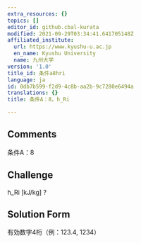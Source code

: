 ```yaml
---
extra_resources: {}
topics: []
editor_id: github.cbal-kurata
modified: 2021-09-29T03:34:41.641705148Z
affiliated_institute:
  url: https://www.kyushu-u.ac.jp
  en_name: Kyushu University
  name: 九州大学
version: '1.0'
title_id: 条件a8hri
language: ja
id: 0db7b599-f2d9-4c8b-aa2b-9c7280e6494a
translations: {}
title: 条件A：8，h_Ri

---
```


## Comments
条件A：8

## Challenge
h_Ri [kJ/kg] ?

## Solution Form
有効数字4桁（例：123.4,  1234）




